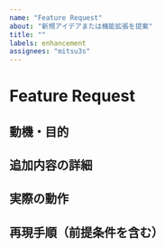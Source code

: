 ```yaml
---
name: "Feature Request"
about: "新規アイデアまたは機能拡張を提案"
title: ""
labels: enhancement
assignees: "mitsu3s"
---
```


# **Feature Request**

## 動機・目的

<!-- Please replace {Please write here} with your description -->

## 追加内容の詳細

<!-- {Please write here} -->

## 実際の動作

<!-- {Please write here} -->

## 再現手順（前提条件を含む）

<!-- {Please write here} -->
